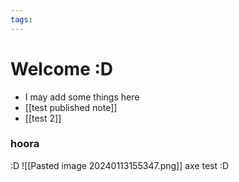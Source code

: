```yaml
---
tags:
---
```

# Welcome :D

- I may add some things here
- [[test published note]]
- [[test 2]]
### hoora
:D
![[Pasted image 20240113155347.png]]
axe test :D